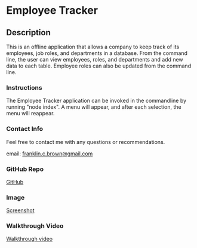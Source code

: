# Employee Tracker

## Description
This is an offline application that allows a company to keep track of its employees, job roles, and departments in a database. From the command line, the user can view employees, roles, and departments and add new data to each table. Employee roles can also be updated from the command line.

### Instructions
The Employee Tracker application can be invoked in the commandline by running "node index". A menu will appear, and after each selection, the menu will reappear. 

### Contact Info
Feel free to contact me with any questions or recommendations.

email: franklin.c.brown@gmail.com

### GitHub Repo
[GitHub](https://github.com/FranklinCedar92/EmpyTracky)

### Image
[Screenshot](./EmpyTracky_screenshot.png)

### Walkthrough Video
[Walkthrough video](https://drive.google.com/file/d/1liUaJJmwgf5V_8ngQ87tKKD30uict3O1/view)